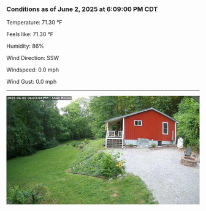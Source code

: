 ### Conditions as of June 2, 2025 at 6:09:00 PM CDT 

Temperature: 71.30 &deg;F

Feels like: 71.30 &deg;F

Humidity: 86%

Wind Direction: SSW

Windspeed: 0.0 mph

Wind Gust: 0.0 mph

---

<img src="./images/latest.jpeg"/>

